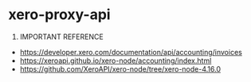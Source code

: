 # xero-proxy-api

1. IMPORTANT REFERENCE
- https://developer.xero.com/documentation/api/accounting/invoices
- https://xeroapi.github.io/xero-node/accounting/index.html
- https://github.com/XeroAPI/xero-node/tree/xero-node-4.16.0
 
